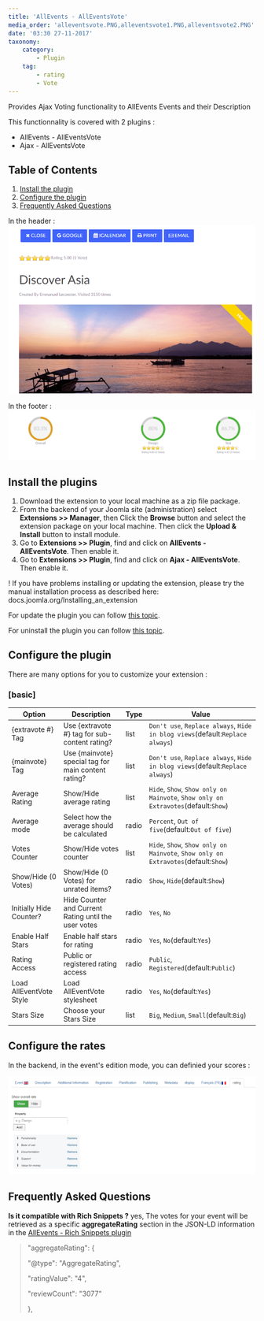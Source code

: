 ```yaml
---
title: 'AllEvents - AllEventsVote'
media_order: 'alleventsvote.PNG,alleventsvote1.PNG,alleventsvote2.PNG'
date: '03:30 27-11-2017'
taxonomy:
    category:
        - Plugin
    tag:
        - rating
        - Vote
---
```


Provides Ajax Voting functionality to AllEvents Events and their Description

This functionnality is covered with 2 plugins : 
* AllEvents - AllEventsVote
* Ajax - AllEventsVote

## Table of Contents
1. [Install the plugin](#install-the-plugin)
2. [Configure the plugin](#configure-the-plugin)
3. [Frequently Asked Questions](#frequently-asked-questions)

In the header : 
![](alleventsvote.PNG)

In the footer :
![](alleventsvote1.PNG)
## Install the plugins
1. Download the extension to your local machine as a zip file package.
2. From the backend of your Joomla site (administration) select **Extensions >> Manager**, then Click the <b>Browse</b> button and select the extension package on your local machine. Then click the **Upload & Install** button to install module.
3. Go to **Extensions >> Plugin**, find and click on **AllEvents - AllEventsVote**. Then enable it.
4. Go to **Extensions >> Plugin**, find and click on **Ajax - AllEventsVote**. Then enable it.

! If you have problems installing or updating the extension, please try the manual installation process as described here: docs.joomla.org/Installing_an_extension

For update the plugin you can follow [this topic](https://documentation.allevents3.com/allevents/installation/update).

For uninstall the plugin you can follow [this topic](https://documentation.allevents3.com/allevents/installation/uninstall).

## Configure the plugin
There are many options for you to customize your extension :
### [basic]
             
| Option | Description | Type | Value |
| ------ | ----------- | ---- | ----- |
|  {extravote #} Tag | Use {extravote #} tag for sub-content rating? | list | `Don't use`, `Replace always`, `Hide in blog views`(default:`Replace always`)|
|  {mainvote} Tag | Use {mainvote} special tag for main content rating? | list | `Don't use`, `Replace always`, `Hide in blog views`(default:`Replace always`)|
|  Average Rating | Show/Hide average rating | list | `Hide`, `Show`, `Show only on Mainvote`, `Show only on Extravotes`(default:`Show`)|
|  Average mode | Select how the average should be calculated | radio | `Percent`, `Out of five`(default:`Out of five`)|
|  Votes Counter | Show/Hide votes counter | list | `Hide`, `Show`, `Show only on Mainvote`, `Show only on Extravotes`(default:`Show`)|
|  Show/Hide (0 Votes) | Show/Hide (0 Votes) for unrated items? | radio | `Show`, `Hide`(default:`Show`)|
|  Initially Hide Counter? | Hide Counter and Current Rating until the user votes | radio | `Yes`, `No`|
|  Enable Half Stars | Enable half stars for rating | radio | `Yes`, `No`(default:`Yes`)|
|  Rating Access | Public or registered rating access | radio | `Public`, `Registered`(default:`Public`)|
|  Load AllEventVote Style | Load AllEventVote stylesheet | radio | `Yes`, `No`(default:`Yes`)|
|  Stars Size | Choose your Stars Size | list | `Big`, `Medium`, `Small`(default:`Big`)|

## Configure the rates
In the backend, in the event's edition mode, you can definied your scores : 

![](alleventsvote2.PNG)

## Frequently Asked Questions

**Is it compatible with Rich Snippets ?**
yes, The votes for your event will be retrieved as a specific **aggregateRating** section in the JSON-LD information in the [AllEvents - Rich Snippets plugin](https://documentation.allevents3.com/allevents-plugins/allevents-rich-snippets)
> "aggregateRating": {
>
>    "@type": "AggregateRating",
>   
>    "ratingValue": "4",
>    
>    "reviewCount": "3077"
>    
> },
